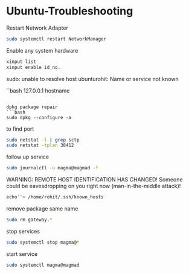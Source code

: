 # Ubuntu-Troubleshooting

Restart Network Adapter 

```bash
sudo systemctl restart NetworkManager
```
Enable any system hardware

```bash
xinput list 
xinput enable id_no.
```

sudo: unable to resolve host ubunturohit: Name or service not known

``bash
127.0.0.1 hostname
```

dpkg package repair
```bash
sudo dpkg --configure -a
```

to find port 
```bash
sudo netstat -l | grep sctp
sudo netstat -tplan 38412
```

follow up service 
```bash
sudo journalctl -u magma@magmad -f
```

WARNING: REMOTE HOST IDENTIFICATION HAS CHANGED!
Someone could be eavesdropping on you right now (man-in-the-middle attack)!

```bash
echo''> /home/rohit/.ssh/known_hosts 
```

remove package same name
```bash
sudo rm gateway.*
```

stop services 
```bash
sudo systemctl stop magma@*
```

start service
```bash
sudo systemctl magma@magmad
```

